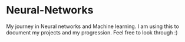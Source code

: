 # Neural-Networks
My journey in Neural networks and Machine learning. I am using this to document my projects and my progression. Feel free to look through :)
